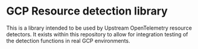 # GCP Resource detection library

This is a library intended to be used by Upstream OpenTelemetry resource detectors.  It exists within this repository to allow for integration testing of the detection functions in real GCP environments.
